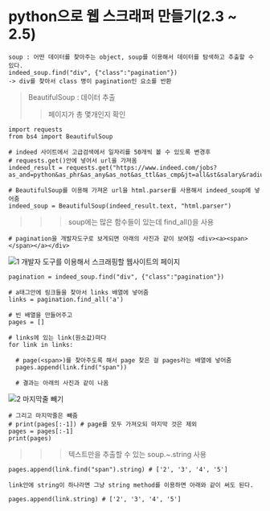 # python으로 웹 스크래퍼 만들기(2.3 ~ 2.5)
```
soup : 어떤 데이터를 찾아주는 object, soup를 이용해서 데이터를 탐색하고 추출할 수 있다.
indeed_soup.find("div", {"class":"pagination"})
-> div를 찾아서 class 명이 pagination인 요소를 반환

```
> BeautifulSoup : 데이터 추출
> > 페이지가 총 몇개인지 확인
```
import requests
from bs4 import BeautifulSoup

# indeed 사이트에서 고급검색에서 일자리를 50개씩 볼 수 있도록 변경후 
# requests.get()안에 넣어서 url을 가져옴
indeed_result = requests.get("https://www.indeed.com/jobs?as_and=python&as_phr&as_any&as_not&as_ttl&as_cmp&jt=all&st&salary&radius=25&l&fromage=any&limit=50")

# BeautifulSoup를 이용해 가져온 url을 html.parser를 사용해서 indeed_soup에 넣어줌
indeed_soup = BeautifulSoup(indeed_result.text, "html.parser")
```
> > > soup에는 많은 함수들이 있는데 find_all()을 사용
```
# pagination을 개발자도구로 보게되면 아래의 사진과 같이 보여짐 <div><a><span></span></a></div>
```
![1  개발자 도구를 이용해서 스크래핑할 웹사이트의 페이지](https://user-images.githubusercontent.com/71562490/129292496-149965ce-4557-4b9b-893c-9f56fd4f5ded.JPG)

```
pagination = indeed_soup.find("div", {"class":"pagination"})

# a태그안에 링크들을 찾아서 links 배열에 넣어줌
links = pagination.find_all('a')

# 빈 배열을 만들어주고
pages = []

# links에 있는 link(원소값)마다
for link in links:  
  
  # page(<span>)를 찾아주도록 해서 page 찾은 걸 pages라는 배열에 넣어줌
  pages.append(link.find("span"))
  
  # 결과는 아래의 사진과 같이 나옴
```
![2  마지막줄 빼기](https://user-images.githubusercontent.com/71562490/129292580-e9c99bb1-110b-4c46-934f-2d9f8df94f77.JPG)
```
# 그리고 마지막줄은 빼줌
# print(pages[:-1]) # page를 모두 가져오되 마지막 것은 제외
pages = pages[:-1]
print(pages)
```
> > > 텍스트만을 추출할 수 있는 soup.~.string 사용
```
pages.append(link.find("span").string) # ['2', '3', '4', '5']
```
```
link안에 string이 하나라면 그냥 string method를 이용하면 아래와 같이 써도 된다.
```
```
pages.append(link.string) # ['2', '3', '4', '5']
```















